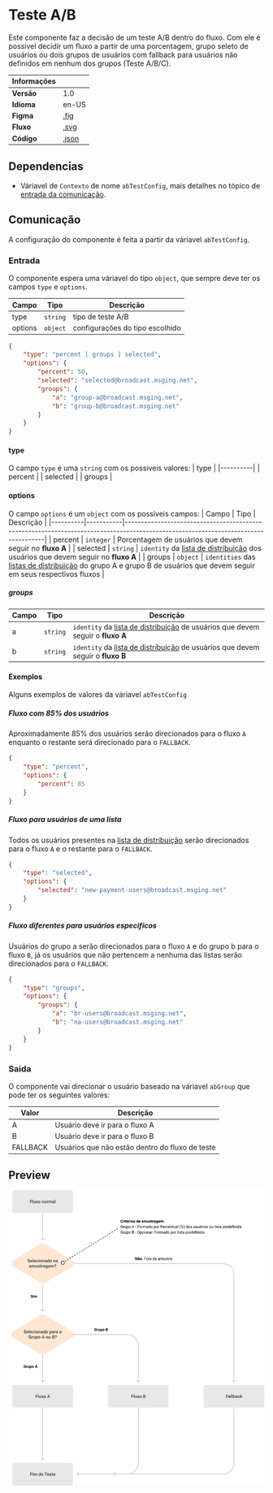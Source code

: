 # Teste A/B

Este componente faz a decisão de um teste A/B dentro do fluxo. Com ele é possivel decidir um fluxo a partir de uma porcentagem, grupo seleto de usuários ou dois grupos de usuários com fallback para usuários não definidos em nenhum dos grupos (Teste A/B/C).

| Informações |                            |
|-------------|----------------------------|
| **Versão**  | 1.0                        |
| **Idioma**  | en-US                      |
| **Figma**   | [.fig](./ab-testing.fig)   |
| **Fluxo**   | [.svg](./ab-testing.svg)   |
| **Código**  | [.json](./ab-testing.json) |

## Dependencias

- Váriavel de `Contexto` de nome `abTestConfig`, mais detalhes no tópico de [entrada da comunicação](#Entrada).

## Comunicação

A configuração do componente é feita a partir da váriavel `abTestConfig`.

### Entrada

O componente espera uma váriavel do tipo `object`, que sempre deve ter os campos `type` e `options`.

| Campo   | Tipo     | Descrição                       |
|---------|----------|---------------------------------|
| type    | `string` | tipo de teste A/B               |
| options | `object` | configurações do tipo escolhido |

```json
{
    "type": "percent | groups | selected",
    "options": {
        "percent": 50,
        "selected": "selected@broadcast.msging.net",
        "groups": {
            "a": "group-a@broadcast.msging.net",
            "b": "group-b@broadcast.msging.net"
        }
    }
}
```

#### type

O campo `type` é uma `string` com os possiveis valores:
| type     |
|----------|
| percent  |
| selected |
| groups   |

#### options

O campo `options` é um `object` com os possiveis campos:
| Campo    | Tipo      | Descrição                                                                                                                         |
|----------|-----------|-----------------------------------------------------------------------------------------------------------------------------------|
| percent  | `integer` | Porcentagem de usuários que devem seguir no **fluxo A**                                                                           |
| selected | `string`  | `identity` da [lista de distribuição][broadcast] dos usuários que devem seguir no **fluxo A**                                     |
| groups   | `object`  | `identities` das [listas de distribuição][broadcast] do grupo A e grupo B de usuários que devem seguir em seus respectivos fluxos |

##### groups

| Campo | Tipo     | Descrição                                                                                   |
|-------|----------|---------------------------------------------------------------------------------------------|
| a     | `string` | `identity` da [lista de distribuição][broadcast] de usuários que devem seguir o **fluxo A** |
| b     | `string` | `identity` da [lista de distribuição][broadcast] de usuários que devem seguir o **fluxo B** |

#### Exemplos

Alguns exemplos de valores da váriavel `abTestConfig`

##### Fluxo com 85% dos usuários

Aproximadamente 85% dos usuários serão direcionados para o fluxo `A` enquanto o restante será direcionado para o `FALLBACK`.

```json
{
    "type": "percent",
    "options": {
        "percent": 85
    }
}
```

##### Fluxo para usuários de uma lista

Todos os usuários presentes na [lista de distribuição][broadcast] serão direcionados para o fluxo `A` e o restante para o `FALLBACK`.

```json
{
    "type": "selected",
    "options": {
        "selected": "new-payment-users@broadcast.msging.net"
    }
}
```

##### Fluxo diferentes para usuários especificos

Usuários do grupo a serão direcionados para o fluxo `A` e do grupo b para o fluxo `B`, já os usuários que não pertencem a nenhuma das listas serão direcionados para o `FALLBACK`.

```json
{
    "type": "groups",
    "options": {
        "groups": {
            "a": "br-users@broadcast.msging.net",
            "b": "na-users@broadcast.msging.net"
        }
    }
}
```

### Saida

O componente vai direcionar o usuário baseado na váriavel `abGroup` que pode ter os seguintes valores:

| Valor    | Descrição                                       |
|----------|-------------------------------------------------|
| A        | Usuário deve ir para o fluxo A                  |
| B        | Usuário deve ir para o fluxo B                  |
| FALLBACK | Usuários que não estão dentro do fluxo de teste |

## Preview

![ab-testing](ab-testing.svg)

[broadcast]: https://docs.blip.ai/#broadcast
